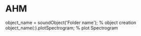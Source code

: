 # AHM
object_name = soundObject('Folder name');    % object creation
object_name(:).plotSpectrogram;              % plot Spectrogram
